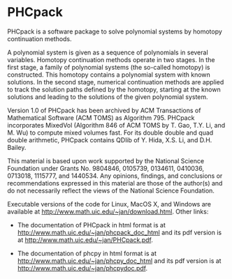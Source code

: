 PHCpack
=======

PHCpack is a software package to solve polynomial systems by homotopy continuation methods.

A polynomial system is given as a sequence of polynomials in several variables.
Homotopy continuation methods operate in two stages.  In the first stage, a family of polynomial systems
(the so-called homotopy) is constructed.  This homotopy contains a polynomial system with known solutions.
In the second stage, numerical continuation methods are applied to track the solution paths defined by
the homotopy, starting at the known solutions and leading to the solutions of the given polynomial system.

Version 1.0 of PHCpack has been archived by ACM Transactions of Mathematical Software (ACM TOMS) as Algorithm 795.
PHCpack incorporates MixedVol (Algorithm 846 of ACM TOMS by T. Gao, T.Y. Li, and M. Wu) 
to compute mixed volumes fast.  For its double double and quad double arithmetic, PHCpack contains QDlib
of Y. Hida, X.S. Li, and D.H. Bailey.

This material is based upon work supported by the National Science Foundation
under Grants No. 9804846, 0105739, 0134611, 0410036, 0713018, 1115777,
and 1440534.
Any opinions, findings, and conclusions or recommendations expressed in this material
are those of the author(s) and do not necessarily reflect the views of the National Science Foundation.

Executable versions of the code for Linux, MacOS X, and Windows are
available at <http://www.math.uic.edu/~jan/download.html>.
Other links:

* The documentation of PHCpack in html format is
  at <http://www.math.uic.edu/~jan/phcpack_doc_html>
  and its pdf version is
  at <http://www.math.uic.edu/~jan/PHCpack.pdf>.

* The documentation of phcpy in html format is
  at <http://www.math.uic.edu/~jan/phcpy_doc_html>
  and its pdf version is
  at <http://www.math.uic.edu/~jan/phcpydoc.pdf>.
